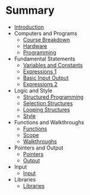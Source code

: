 # Summary

* [Introduction](README.md)
* Computers and Programs
   * [Course Breakdown](chapters/1/course_breakdown.md)
   * [Hardware](chapters/1/hardware.md)
   * [Programming](chapters/1/programming.md)
* Fundamental Statements
   * [Variables and Constants](chapters/2/variables_and_constants.md)
   * [Expressions 1](chapters/2/expressions_1.md)
   * [Basic Input Output](chapters/2/basic_input_output.md)
   * [Expressions 2](chapters/2/expressions_2.md)
* Logic and Style
    * [Structured Programming](chapters/3/structured_programming.md)
    * [Selection Structures](chapters/3/selection_structures.md)
    * [Looping Structures](chapters/3/looping_structures.md)
    * [Style](chapters/3/style.md)
* Functions and Walkthroughs
    * [Functions](chapters/4/functions.md)
    * [Scope](chapters/4/scope.md)
    * [Walkthroughs](chapters/4/walkthroughs.md)
* Pointers and Output
    * [Pointers](chapters/5/pointers.md)
    * [Output](chapters/5/output.md)
* Input
    * [Input](chapters/6/input.md)
* Libraries
    * [Libraries](chapters/7/libraries.md)
